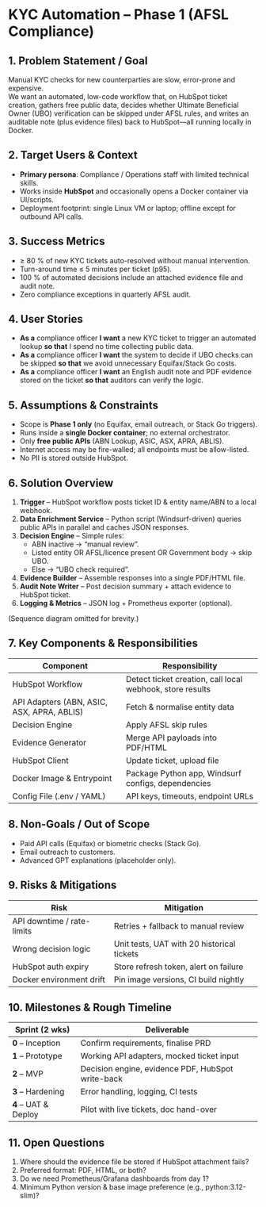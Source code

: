 # KYC Automation – Phase 1 (AFSL Compliance)

## 1. Problem Statement / Goal
Manual KYC checks for new counterparties are slow, error-prone and expensive.  
We want an automated, low-code workflow that, on HubSpot ticket creation, gathers free public data, decides whether Ultimate Beneficial Owner (UBO) verification can be skipped under AFSL rules, and writes an auditable note (plus evidence files) back to HubSpot—all running locally in Docker.

## 2. Target Users & Context
* **Primary persona**: Compliance / Operations staff with limited technical skills.  
* Works inside **HubSpot** and occasionally opens a Docker container via UI/scripts.  
* Deployment footprint: single Linux VM or laptop; offline except for outbound API calls.

## 3. Success Metrics
* ≥ 80 % of new KYC tickets auto-resolved without manual intervention.
* Turn-around time ≤ 5 minutes per ticket (p95).
* 100 % of automated decisions include an attached evidence file and audit note.
* Zero compliance exceptions in quarterly AFSL audit.

## 4. User Stories
* **As a** compliance officer **I want** a new KYC ticket to trigger an automated lookup **so that** I spend no time collecting public data.  
* **As a** compliance officer **I want** the system to decide if UBO checks can be skipped **so that** we avoid unnecessary Equifax/Stack Go costs.  
* **As a** compliance officer **I want** an English audit note and PDF evidence stored on the ticket **so that** auditors can verify the logic.

## 5. Assumptions & Constraints
* Scope is **Phase 1 only** (no Equifax, email outreach, or Stack Go triggers).
* Runs inside a **single Docker container**; no external orchestrator.
* Only **free public APIs** (ABN Lookup, ASIC, ASX, APRA, ABLIS).
* Internet access may be fire-walled; all endpoints must be allow-listed.
* No PII is stored outside HubSpot.

## 6. Solution Overview
1. **Trigger** – HubSpot workflow posts ticket ID & entity name/ABN to a local webhook.  
2. **Data Enrichment Service** – Python script (Windsurf-driven) queries public APIs in parallel and caches JSON responses.  
3. **Decision Engine** – Simple rules:  
   * ABN inactive → “manual review”.  
   * Listed entity OR AFSL/licence present OR Government body → skip UBO.  
   * Else → “UBO check required”.  
4. **Evidence Builder** – Assemble responses into a single PDF/HTML file.  
5. **Audit Note Writer** – Post decision summary + attach evidence to HubSpot ticket.  
6. **Logging & Metrics** – JSON log + Prometheus exporter (optional).

(Sequence diagram omitted for brevity.)

## 7. Key Components & Responsibilities
| Component | Responsibility |
|-----------|----------------|
| HubSpot Workflow | Detect ticket creation, call local webhook, store results |
| API Adapters (ABN, ASIC, ASX, APRA, ABLIS) | Fetch & normalise entity data |
| Decision Engine | Apply AFSL skip rules |
| Evidence Generator | Merge API payloads into PDF/HTML |
| HubSpot Client | Update ticket, upload file |
| Docker Image & Entrypoint | Package Python app, Windsurf configs, dependencies |
| Config File (.env / YAML) | API keys, timeouts, endpoint URLs |

## 8. Non-Goals / Out of Scope
* Paid API calls (Equifax) or biometric checks (Stack Go).  
* Email outreach to customers.  
* Advanced GPT explanations (placeholder only).

## 9. Risks & Mitigations
| Risk | Mitigation |
|------|------------|
| API downtime / rate-limits | Retries + fallback to manual review |
| Wrong decision logic | Unit tests, UAT with 20 historical tickets |
| HubSpot auth expiry | Store refresh token, alert on failure |
| Docker environment drift | Pin image versions, CI build nightly |

## 10. Milestones & Rough Timeline
| Sprint (2 wks) | Deliverable |
|----------------|------------|
| **0** – Inception | Confirm requirements, finalise PRD |
| **1** – Prototype | Working API adapters, mocked ticket input |
| **2** – MVP | Decision engine, evidence PDF, HubSpot write-back |
| **3** – Hardening | Error handling, logging, CI tests |
| **4** – UAT & Deploy | Pilot with live tickets, doc hand-over |

## 11. Open Questions
1. Where should the evidence file be stored if HubSpot attachment fails?  
2. Preferred format: PDF, HTML, or both?  
3. Do we need Prometheus/Grafana dashboards from day 1?  
4. Minimum Python version & base image preference (e.g., python:3.12-slim)?  
